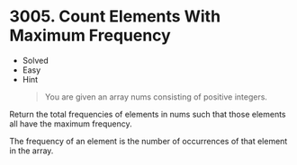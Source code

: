 # 3005. Count Elements With Maximum Frequency
+ Solved
+ Easy
+ Hint
  > You are given an array nums consisting of positive integers.

Return the total frequencies of elements in nums such that those elements all have the maximum frequency.

The frequency of an element is the number of occurrences of that element in the array.
